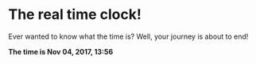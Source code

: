 # The real time clock!

Ever wanted to know what the time is? Well, your journey is about to end!

**The time is Nov 04, 2017, 13:56**